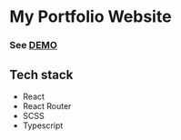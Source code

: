 # My Portfolio Website

### See [DEMO](https://xmetanerx-github-io.vercel.app)


## Tech stack

- React
- React Router
- SCSS
- Typescript